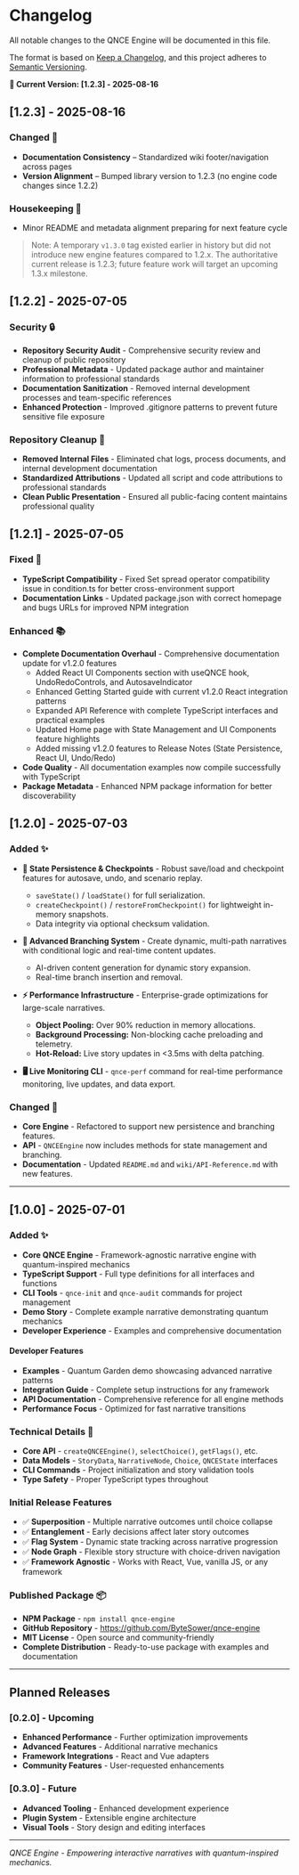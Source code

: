 # Changelog

All notable changes to the QNCE Engine will be documented in this file.

The format is based on [Keep a Changelog](https://keepachangelog.com/en/1.0.0/),
and this project adheres to [Semantic Versioning](https://semver.org/spec/v2.0.0.html).

**📌 Current Version: [1.2.3] - 2025-08-16**

## [1.2.3] - 2025-08-16

### Changed 📝

- **Documentation Consistency** – Standardized wiki footer/navigation across pages
- **Version Alignment** – Bumped library version to 1.2.3 (no engine code changes since 1.2.2)

### Housekeeping 🧹

- Minor README and metadata alignment preparing for next feature cycle

> Note: A temporary `v1.3.0` tag existed earlier in history but did not introduce new engine features compared to 1.2.x. The authoritative current release is 1.2.3; future feature work will target an upcoming 1.3.x milestone.

## [1.2.2] - 2025-07-05

### Security 🔒

- **Repository Security Audit** - Comprehensive security review and cleanup of public repository
- **Professional Metadata** - Updated package author and maintainer information to professional standards
- **Documentation Sanitization** - Removed internal development processes and team-specific references
- **Enhanced Protection** - Improved .gitignore patterns to prevent future sensitive file exposure

### Repository Cleanup 🧹

- **Removed Internal Files** - Eliminated chat logs, process documents, and internal development documentation
- **Standardized Attributions** - Updated all script and code attributions to professional standards
- **Clean Public Presentation** - Ensured all public-facing content maintains professional quality

## [1.2.1] - 2025-07-05

### Fixed 🐛

- **TypeScript Compatibility** - Fixed Set spread operator compatibility issue in condition.ts for better cross-environment support
- **Documentation Links** - Updated package.json with correct homepage and bugs URLs for improved NPM integration

### Enhanced 📚

- **Complete Documentation Overhaul** - Comprehensive documentation update for v1.2.0 features
  - Added React UI Components section with useQNCE hook, UndoRedoControls, and AutosaveIndicator
  - Enhanced Getting Started guide with current v1.2.0 React integration patterns
  - Expanded API Reference with complete TypeScript interfaces and practical examples
  - Updated Home page with State Management and UI Components feature highlights
  - Added missing v1.2.0 features to Release Notes (State Persistence, React UI, Undo/Redo)
- **Code Quality** - All documentation examples now compile successfully with TypeScript
- **Package Metadata** - Enhanced NPM package information for better discoverability

## [1.2.0] - 2025-07-03

### Added ✨

- **💾 State Persistence & Checkpoints** - Robust save/load and checkpoint features for autosave, undo, and scenario replay.
  - `saveState()` / `loadState()` for full serialization.
  - `createCheckpoint()` / `restoreFromCheckpoint()` for lightweight in-memory snapshots.
  - Data integrity via optional checksum validation.

- **🌿 Advanced Branching System** - Create dynamic, multi-path narratives with conditional logic and real-time content updates.
  - AI-driven content generation for dynamic story expansion.
  - Real-time branch insertion and removal.

- **⚡ Performance Infrastructure** - Enterprise-grade optimizations for large-scale narratives.
  - **Object Pooling:** Over 90% reduction in memory allocations.
  - **Background Processing:** Non-blocking cache preloading and telemetry.
  - **Hot-Reload:** Live story updates in <3.5ms with delta patching.

- **🖥️ Live Monitoring CLI** - `qnce-perf` command for real-time performance monitoring, live updates, and data export.

### Changed 🔧

- **Core Engine** - Refactored to support new persistence and branching features.
- **API** - `QNCEEngine` now includes methods for state management and branching.
- **Documentation** - Updated `README.md` and `wiki/API-Reference.md` with new features.

---

## [1.0.0] - 2025-07-01

### Added ✨
- **Core QNCE Engine** - Framework-agnostic narrative engine with quantum-inspired mechanics
- **TypeScript Support** - Full type definitions for all interfaces and functions
- **CLI Tools** - `qnce-init` and `qnce-audit` commands for project management
- **Demo Story** - Complete example narrative demonstrating quantum mechanics
- **Developer Experience** - Examples and comprehensive documentation

#### Developer Features
- **Examples** - Quantum Garden demo showcasing advanced narrative patterns
- **Integration Guide** - Complete setup instructions for any framework
- **API Documentation** - Comprehensive reference for all engine methods
- **Performance Focus** - Optimized for fast narrative transitions

### Technical Details 🔧
- **Core API** - `createQNCEEngine()`, `selectChoice()`, `getFlags()`, etc.
- **Data Models** - `StoryData`, `NarrativeNode`, `Choice`, `QNCEState` interfaces
- **CLI Commands** - Project initialization and story validation tools
- **Type Safety** - Proper TypeScript types throughout

### Initial Release Features
- ✅ **Superposition** - Multiple narrative outcomes until choice collapse
- ✅ **Entanglement** - Early decisions affect later story outcomes  
- ✅ **Flag System** - Dynamic state tracking across narrative progression
- ✅ **Node Graph** - Flexible story structure with choice-driven navigation
- ✅ **Framework Agnostic** - Works with React, Vue, vanilla JS, or any framework

### Published Package 📦
- **NPM Package** - `npm install qnce-engine`
- **GitHub Repository** - https://github.com/ByteSower/qnce-engine
- **MIT License** - Open source and community-friendly
- **Complete Distribution** - Ready-to-use package with examples and documentation

---

## Planned Releases

### [0.2.0] - Upcoming
- **Enhanced Performance** - Further optimization improvements
- **Advanced Features** - Additional narrative mechanics
- **Framework Integrations** - React and Vue adapters
- **Community Features** - User-requested enhancements

### [0.3.0] - Future  
- **Advanced Tooling** - Enhanced development experience
- **Plugin System** - Extensible engine architecture
- **Visual Tools** - Story design and editing interfaces

---

*QNCE Engine - Empowering interactive narratives with quantum-inspired mechanics.*
